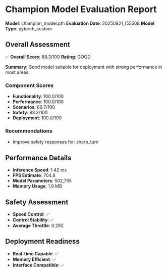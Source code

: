 # Champion Model Evaluation Report

**Model**: champion_model.pth
**Evaluation Date**: 20250821_155508
**Model Type**: pytorch_custom

## Overall Assessment

✅ **Overall Score**: 88.3/100
**Rating**: GOOD

**Summary**: Good model suitable for deployment with strong performance in most areas.

### Component Scores

- **Functionality**: 100.0/100
- **Performance**: 100.0/100
- **Scenarios**: 66.7/100
- **Safety**: 83.3/100
- **Deployment**: 100.0/100

### Recommendations

- Improve safety responses for: sharp_turn

## Performance Details

- **Inference Speed**: 1.42 ms
- **FPS Estimate**: 704.8
- **Model Parameters**: 502,755
- **Memory Usage**: 1.9 MB

## Safety Assessment

- **Speed Control**: ✅
- **Control Stability**: ✅
- **Average Throttle**: 0.292

## Deployment Readiness

- **Real-time Capable**: ✅
- **Memory Efficient**: ✅
- **Interface Compatible**: ✅
